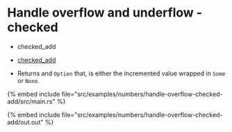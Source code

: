 # Handle overflow and underflow - checked

* checked_add

* [checked_add](https://doc.rust-lang.org/core/primitive.i64.html#method.checked_add)
* Returns and `Option` that, is either the incremented value wrapped in `Some` or `None`.

{% embed include file="src/examples/numbers/handle-overflow-checked-add/src/main.rs" %}

{% embed include file="src/examples/numbers/handle-overflow-checked-add/out.out" %}


